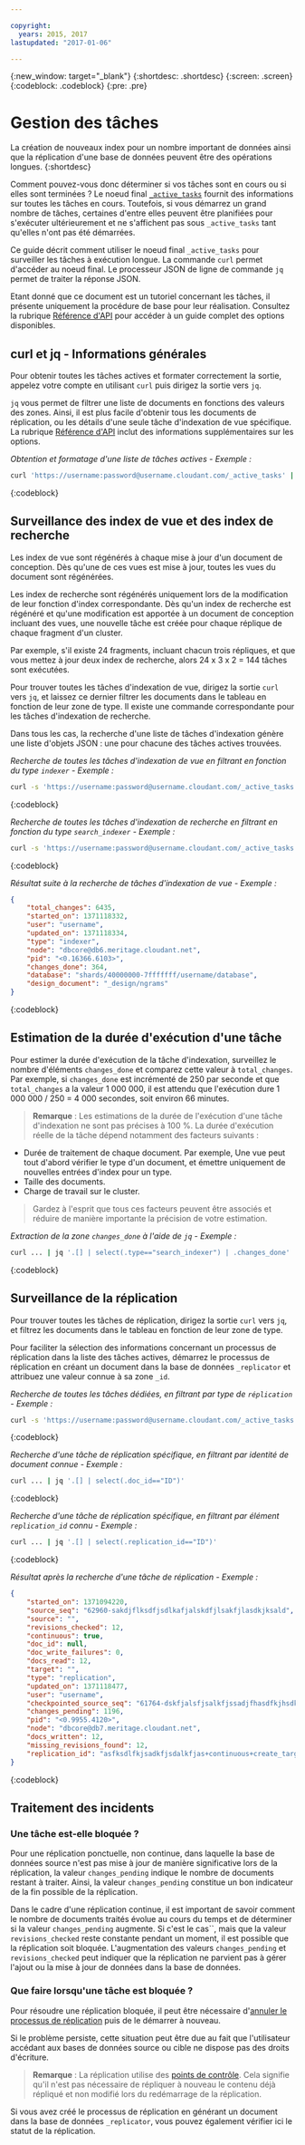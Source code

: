 ```yaml
---

copyright:
  years: 2015, 2017
lastupdated: "2017-01-06"

---
```


{:new_window: target="_blank"}
{:shortdesc: .shortdesc}
{:screen: .screen}
{:codeblock: .codeblock}
{:pre: .pre}

# Gestion des tâches

La création de nouveaux index pour un nombre important de données ainsi que la réplication d'une base de données peuvent être des opérations longues.
{:shortdesc}

Comment pouvez-vous donc déterminer si vos tâches sont en cours
ou si elles sont terminées ?
Le noeud final [`_active_tasks`](../api/active_tasks.html) fournit des informations sur toutes les tâches en cours.
Toutefois,
si vous démarrez un grand nombre de tâches,
certaines d'entre elles peuvent être planifiées pour s'exécuter ultérieurement et ne s'affichent pas sous `_active_tasks`
tant qu'elles n'ont pas été démarrées.

Ce guide décrit comment utiliser le noeud final `_active_tasks` pour surveiller les tâches à exécution longue.
La commande `curl` permet d'accéder au noeud final.
Le processeur JSON de ligne de commande `jq` permet de traiter la réponse JSON.

Etant donné que ce document est un tutoriel concernant les tâches,
il présente uniquement la procédure de base pour leur réalisation.
Consultez la rubrique [Référence d'API](../api/index.html) pour accéder à un guide complet des options disponibles.

## curl et jq - Informations générales

Pour obtenir toutes les tâches actives et formater correctement la sortie,
appelez votre compte en utilisant `curl` puis
dirigez la sortie vers `jq`.

`jq` vous permet de filtrer une liste de documents en fonctions des valeurs des zones.
Ainsi, il est plus facile d'obtenir tous les documents de réplication,
ou les détails d'une seule tâche d'indexation de vue spécifique.
La rubrique [Référence d'API](../api/index.html) inclut des informations supplémentaires sur les options.

_Obtention et formatage d'une liste de tâches actives - Exemple :_

```sh
curl 'https://username:password@username.cloudant.com/_active_tasks' | jq '.'
```
{:codeblock}

## Surveillance des index de vue et des index de recherche

Les index de vue sont régénérés à chaque mise à jour d'un document de conception.
Dès qu'une de ces vues est mise à jour, toutes les vues du document sont régénérées.

Les index de recherche sont régénérés uniquement lors de la modification de leur fonction d'index correspondante.
Dès qu'un index de recherche est régénéré et qu'une modification est apportée à un document de conception incluant des vues,
une nouvelle tâche est créée pour chaque réplique de chaque fragment d'un cluster.

Par exemple,
s'il existe 24 fragments,
incluant chacun trois répliques,
et que vous mettez à jour deux index de recherche,
alors 24 x 3 x 2 = 144 tâches sont exécutées.

Pour trouver toutes les tâches d'indexation de vue,
dirigez la sortie `curl` vers `jq`,
et laissez ce dernier filtrer les documents dans le tableau en fonction de leur zone de type.
Il existe une commande correspondante pour les tâches d'indexation de recherche.

Dans tous les cas,
la recherche d'une liste de tâches d'indexation génère une liste d'objets JSON :
une pour chacune des tâches actives trouvées.

_Recherche de toutes les tâches d'indexation de vue en filtrant en fonction du type `indexer` - Exemple :_

```sh
curl -s 'https://username:password@username.cloudant.com/_active_tasks' | jq '.[] | select(.type=="indexer")'
```
{:codeblock}

_Recherche de toutes les tâches d'indexation de recherche en filtrant en fonction du type `search_indexer` - Exemple :_

```sh
curl -s 'https://username:password@username.cloudant.com/_active_tasks' | jq '.[] | select(.type=="search_indexer")'
```
{:codeblock}

_Résultat suite à la recherche de tâches d'indexation de vue - Exemple :_

```json
{
    "total_changes": 6435,
    "started_on": 1371118332,
    "user": "username",
    "updated_on": 1371118334,
    "type": "indexer",
    "node": "dbcore@db6.meritage.cloudant.net",
    "pid": "<0.16366.6103>",
    "changes_done": 364,
    "database": "shards/40000000-7fffffff/username/database",
    "design_document": "_design/ngrams"
}
```
{:codeblock}

## Estimation de la durée d'exécution d'une tâche

Pour estimer la durée d'exécution de la tâche d'indexation,
surveillez le nombre d'éléments `changes_done` et comparez cette valeur à `total_changes`.
Par exemple,
si `changes_done` est incrémenté de 250 par seconde
et que `total_changes` a la valeur 1 000 000,
il est attendu que l'exécution dure 1 000 000 / 250 = 4 000 secondes,
soit environ 66 minutes.

>   **Remarque** : Les estimations de la durée de l'exécution d'une tâche d'indexation ne sont pas précises à 100 %.
    La durée d'exécution réelle de la tâche dépend notamment des facteurs
    suivants :

-   Durée de traitement de chaque document.
    Par exemple,
    Une vue peut tout d'abord vérifier le type d'un document,
    et émettre uniquement de nouvelles entrées d'index pour un type.
-   Taille des documents.
-   Charge de travail sur le cluster.

>   Gardez à l'esprit que tous ces facteurs peuvent être associés et réduire de manière importante la précision de votre estimation.

_Extraction de la zone `changes_done` à l'aide de `jq` - Exemple :_

```sh
curl ... | jq '.[] | select(.type=="search_indexer") | .changes_done'
```
{:codeblock}

## Surveillance de la réplication

Pour trouver toutes les tâches de réplication,
dirigez la sortie `curl` vers `jq`,
et filtrez les documents dans le tableau en fonction de leur zone de type.

Pour faciliter la sélection des informations concernant un processus de réplication dans la liste des tâches actives,
démarrez le processus de réplication en créant un document dans la base de données `_replicator` et
attribuez une valeur connue à sa zone `_id`.

_Recherche de toutes les tâches dédiées, en filtrant par type de `réplication` - Exemple :_

```sh
curl -s 'https://username:password@username.cloudant.com/_active_tasks' | jq '.[] | select(.type=="replication")'
```
{:codeblock}

_Recherche d'une tâche de réplication spécifique, en filtrant par identité de document connue - Exemple :_

```sh
curl ... | jq '.[] | select(.doc_id=="ID")'
```
{:codeblock}

_Recherche d'une tâche de réplication spécifique, en filtrant par élément `replication_id` connu - Exemple :_

```sh
curl ... | jq '.[] | select(.replication_id=="ID")'
```
{:codeblock}

_Résultat après la recherche d'une tâche de réplication - Exemple :_

```json
{
    "started_on": 1371094220,
    "source_seq": "62960-sakdjflksdfjsdlkafjalskdfjlsakfjlasdkjksald",
    "source": "",
    "revisions_checked": 12,
    "continuous": true,
    "doc_id": null,
    "doc_write_failures": 0,
    "docs_read": 12,
    "target": "",
    "type": "replication",
    "updated_on": 1371118477,
    "user": "username",
    "checkpointed_source_seq": "61764-dskfjalsfjsalkfjssadjfhasdfkjhsdkfhsdkf",
    "changes_pending": 1196,
    "pid": "<0.9955.4120>",
    "node": "dbcore@db7.meritage.cloudant.net",
    "docs_written": 12,
    "missing_revisions_found": 12,
    "replication_id": "asfksdlfkjsadkfjsdalkfjas+continuous+create_target"
}
```
{:codeblock}

## Traitement des incidents

### Une tâche est-elle bloquée ?

Pour une réplication ponctuelle,
non continue,
dans laquelle la base de données source n'est pas mise à jour de manière significative lors de la réplication,
la valeur `changes_pending` indique le nombre de documents restant à traiter.
Ainsi, la valeur `changes_pending` constitue un bon indicateur de la fin possible de la réplication.

Dans le cadre d'une réplication continue,
il est important de savoir comment le nombre de documents traités évolue au cours du temps
et de déterminer si la valeur `changes_pending` augmente.
Si c'est le cas``,
mais que la valeur `revisions_checked` reste constante pendant un moment,
il est possible que la réplication soit bloquée.
L'augmentation des valeurs `changes_pending` et
`revisions_checked` peut
indiquer que la réplication ne parvient pas à gérer l'ajout ou la
mise à jour de données dans la
base de données.

### Que faire lorsqu'une tâche est bloquée ?

Pour résoudre une réplication bloquée,
il peut être nécessaire d'[annuler le processus de réplication](../api/replication.html#cancelling-a-replication) puis de le démarrer à nouveau.

Si le problème persiste,
cette situation peut être due au fait que l'utilisateur accédant aux bases de données source ou cible
ne dispose pas des droits d'écriture.

>   **Remarque** : La réplication utilise des [points de contrôle](replication_guide.html#checkpoints).
    Cela signifie qu'il n'est pas nécessaire de répliquer à nouveau le contenu déjà répliqué et non
    modifié lors du redémarrage de la réplication.

Si vous avez créé le processus de réplication en générant un document dans la base de données `_replicator`,
vous pouvez également vérifier ici le statut de la réplication.
